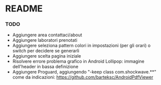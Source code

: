 # README #

### TODO ###

* Aggiungere area contattaci/about
* Aggiungere laboratori prenotati
* Aggiungere seleziona pattern colori in impostazioni (per gli orari) o switch per decidere se generarli
* Aggiungere scelta pagina iniziale
* Risolvere errore problema grafico in Android Lollipop: immagine dell'header in bassa definizione
* Aggiungere Proguard, aggiungendo "-keep class com.shockwave.**" come da indicazioni: https://github.com/barteksc/AndroidPdfViewer